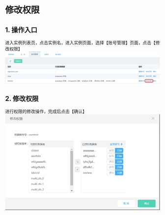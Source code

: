# 修改权限

## 1. 操作入口
进入实例列表页，点击实例名，进入实例页面，选择【账号管理】页面，点击【修改权限】
![修改权限1](../../../../../image/RDS/Modify-Privilege-1.png)

## 2. 修改权限
进行权限的修改操作，完成后点击【确认】
![修改权限2](../../../../../image/RDS/Modify-Privilege-2.png)
